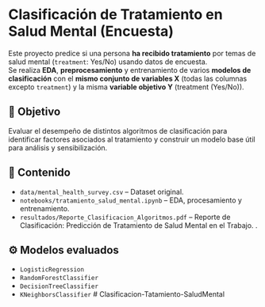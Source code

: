 # Clasificación de Tratamiento en Salud Mental (Encuesta)

Este proyecto predice si una persona **ha recibido tratamiento** por temas de salud mental (`treatment`: Yes/No) usando datos de encuesta.  
Se realiza **EDA**, **preprocesamiento** y entrenamiento de varios **modelos de clasificación** con el **mismo conjunto de variables X** (todas las columnas excepto `treatment`) y la misma **variable objetivo Y** (treatment (Yes/No)).

## 🎯 Objetivo
Evaluar el desempeño de distintos algoritmos de clasificación para identificar factores asociados al tratamiento y construir un modelo base útil para análisis y sensibilización.

## 📂 Contenido
- `data/mental_health_survey.csv` – Dataset original.
- `notebooks/tratamiento_salud_mental.ipynb` – EDA, procesamiento y entrenamiento.
- `resultados/Reporte_Clasificacion_Algoritmos.pdf` – Reporte de Clasificación: Predicción de Tratamiento de Salud Mental en el Trabajo.
.

## ⚙️ Modelos evaluados
- `LogisticRegression`
- `RandomForestClassifier`
- `DecisionTreeClassifier`
- `KNeighborsClassifier`
#   C l a s i f i c a c i o n - T a t a m i e n t o - S a l u d M e n t a l  
 